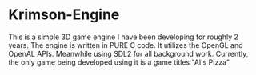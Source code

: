 # Krimson-Engine
This is a simple 3D game engine I have been developing for roughly 2 years. The engine is written in PURE C code. It utilizes the OpenGL and OpenAL APIs. Meanwhile using SDL2 for all background work. Currently, the only game being developed using it is a game titles "Al's Pizza"
